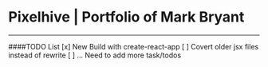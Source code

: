 # Pixelhive | Portfolio of Mark Bryant
---

####TODO List
[x] New Build with create-react-app
[ ] Covert older jsx files instead of rewrite
[ ] ... Need to add more task/todos
